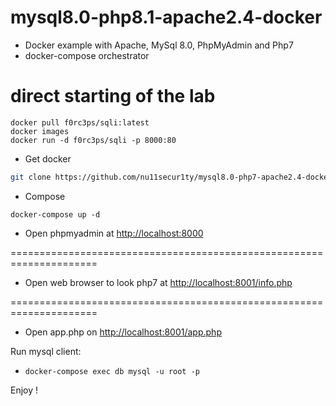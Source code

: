 # mysql8.0-php8.1-apache2.4-docker

- Docker example with Apache, MySql 8.0, PhpMyAdmin and Php7
- docker-compose orchestrator

# direct starting of the lab
```docker
docker pull f0rc3ps/sqli:latest
docker images
docker run -d f0rc3ps/sqli -p 8000:80
```

- Get docker
```bash
git clone https://github.com/nu11secur1ty/mysql8.0-php7-apache2.4-docker.git
```
- Compose
```
docker-compose up -d
```

- Open phpmyadmin at [http://localhost:8000](http://localhost:8000)

=====================================================================

- Open web browser to look php7 at [http://localhost:8001/info.php](http://localhost:8001/info.php)

=====================================================================

- Open app.php on [http://localhost:8001/app.php](http://localhost:8001/app.php)

Run mysql client:

- `docker-compose exec db mysql -u root -p` 

Enjoy !
